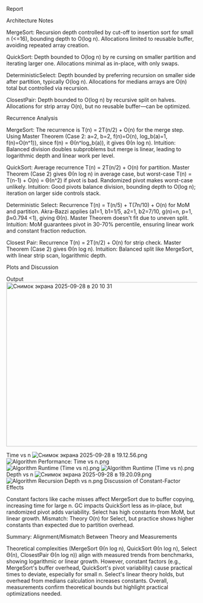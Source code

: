 Report

Architecture Notes

MergeSort: Recursion depth controlled by cut-off to insertion sort for small n (<=16), bounding depth to O(log n). Allocations limited to reusable buffer, avoiding repeated array creation.

QuickSort: Depth bounded to O(log n) by re
cursing on smaller partition and iterating larger one. Allocations minimal as in-place, with only swaps.

DeterministicSelect: Depth bounded by preferring recursion on smaller side after partition, typically O(log n). Allocations for medians arrays are O(n) total but controlled via recursion.

ClosestPair: Depth bounded to O(log n) by recursive split on halves. Allocations for strip array O(n), but no reusable buffer—can be optimized.

Recurrence Analysis

MergeSort: The recurrence is T(n) = 2T(n/2) + O(n) for the merge step. Using Master Theorem (Case 2: a=2, b=2, f(n)=O(n), log_b(a)=1, f(n)=O(n^1)), since f(n) = Θ(n^log_b(a)), it gives Θ(n log n). Intuition: Balanced division doubles subproblems but merge is linear, leading to logarithmic depth and linear work per level.

QuickSort: Average recurrence T(n) = 2T(n/2) + O(n) for partition. Master Theorem (Case 2) gives Θ(n log n) in average case, but worst-case T(n) = T(n-1) + O(n) = Θ(n^2) if pivot is bad. Randomized pivot makes worst-case unlikely. Intuition: Good pivots balance division, bounding depth to O(log n); iteration on larger side controls stack.

Deterministic Select: Recurrence T(n) = T(n/5) + T(7n/10) + O(n) for MoM and partition. Akra-Bazzi applies (a1=1, b1=1/5, a2=1, b2=7/10, g(n)=n, p=1, β≈0.794 <1), giving Θ(n). Master Theorem doesn't fit due to uneven split. Intuition: MoM guarantees pivot in 30-70% percentile, ensuring linear work and constant fraction reduction.

Closest Pair: Recurrence T(n) = 2T(n/2) + O(n) for strip check. Master Theorem (Case 2) gives Θ(n log n). Intuition: Balanced split like MergeSort, with linear strip scan, logarithmic depth.

Plots and Discussion

Output
<img width="896" height="433" alt="Снимок экрана 2025-09-28 в 20 10 31" src="https://github.com/user-attachments/assets/9516ad1e-da00-434a-b030-6dabd3d2a0ff" />

Time vs n
![Снимок экрана 2025-09-28 в 19.12.56.png](../../../../var/folders/ty/t05jbpn50wz77z0wtj62sjpw0000gn/T/TemporaryItems/NSIRD_screencaptureui_mTH6Wv/%D0%A1%D0%BD%D0%B8%D0%BC%D0%BE%D0%BA%20%D1%8D%D0%BA%D1%80%D0%B0%D0%BD%D0%B0%202025-09-28%20%D0%B2%2019.12.56.png)
![Algorithm Performance: Time vs n.png](../../Desktop/Algorithm%20Performance%3A%20Time%20vs%20n.png)![Algorithm Runtime (Time vs n).png](../../Desktop/Algorithm%20Runtime%20%28Time%20vs%20n%29.png)
![Algorithm Runtime (Time vs n).png](../../Desktop/Algorithm%20Runtime%20%28Time%20vs%20n%29.png)
Depth vs n
![Снимок экрана 2025-09-28 в 19.20.09.png](../../../../var/folders/ty/t05jbpn50wz77z0wtj62sjpw0000gn/T/TemporaryItems/NSIRD_screencaptureui_dVtpZz/%D0%A1%D0%BD%D0%B8%D0%BC%D0%BE%D0%BA%20%D1%8D%D0%BA%D1%80%D0%B0%D0%BD%D0%B0%202025-09-28%20%D0%B2%2019.20.09.png)
![Algorithm Recursion Depth vs n.png](../../Desktop/Algorithm%20Recursion%20Depth%20vs%20n.png)
Discussion of Constant-Factor Effects

Constant factors like cache misses affect MergeSort due to buffer copying, increasing time for large n. GC impacts QuickSort less as in-place, but randomized pivot adds variability. Select has high constants from MoM, but linear growth. Mismatch: Theory O(n) for Select, but practice shows higher constants than expected due to partition overhead.

Summary: Alignment/Mismatch Between Theory and Measurements

Theoretical complexities (MergeSort Θ(n log n), QuickSort Θ(n log n), Select Θ(n), ClosestPair Θ(n log n)) align with measured trends from benchmarks, showing logarithmic or linear growth. However, constant factors (e.g., MergeSort's buffer overhead, QuickSort's pivot variability) cause practical times to deviate, especially for small n. Select's linear theory holds, but overhead from medians calculation increases constants. Overall, measurements confirm theoretical bounds but highlight practical optimizations needed.
